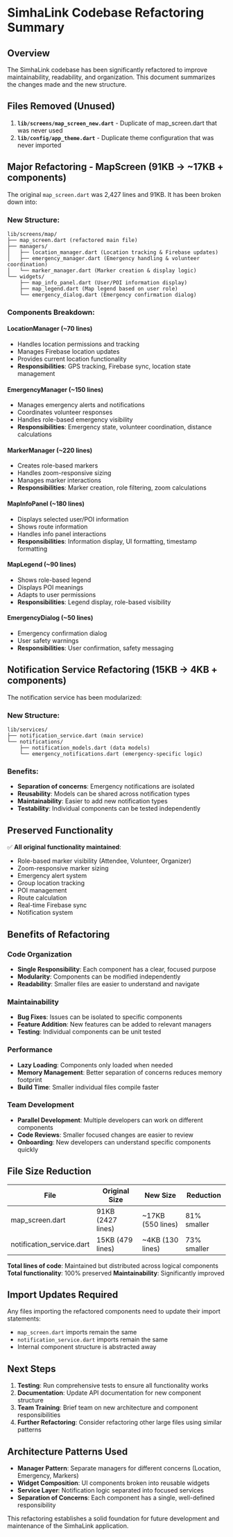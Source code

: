 # SimhaLink Codebase Refactoring Summary

## Overview
The SimhaLink codebase has been significantly refactored to improve maintainability, readability, and organization. This document summarizes the changes made and the new structure.

## Files Removed (Unused)

1. **`lib/screens/map_screen_new.dart`** - Duplicate of map_screen.dart that was never used
2. **`lib/config/app_theme.dart`** - Duplicate theme configuration that was never imported

## Major Refactoring - MapScreen (91KB → ~17KB + components)

The original `map_screen.dart` was 2,427 lines and 91KB. It has been broken down into:

### New Structure:
```
lib/screens/map/
├── map_screen.dart (refactored main file)
├── managers/
│   ├── location_manager.dart (Location tracking & Firebase updates)
│   ├── emergency_manager.dart (Emergency handling & volunteer coordination)  
│   └── marker_manager.dart (Marker creation & display logic)
└── widgets/
    ├── map_info_panel.dart (User/POI information display)
    ├── map_legend.dart (Map legend based on user role)
    └── emergency_dialog.dart (Emergency confirmation dialog)
```

### Components Breakdown:

#### LocationManager (~70 lines)
- Handles location permissions and tracking
- Manages Firebase location updates
- Provides current location functionality
- **Responsibilities**: GPS tracking, Firebase sync, location state management

#### EmergencyManager (~150 lines)
- Manages emergency alerts and notifications
- Coordinates volunteer responses
- Handles role-based emergency visibility
- **Responsibilities**: Emergency state, volunteer coordination, distance calculations

#### MarkerManager (~220 lines)
- Creates role-based markers
- Handles zoom-responsive sizing
- Manages marker interactions
- **Responsibilities**: Marker creation, role filtering, zoom calculations

#### MapInfoPanel (~180 lines)
- Displays selected user/POI information
- Shows route information
- Handles info panel interactions
- **Responsibilities**: Information display, UI formatting, timestamp formatting

#### MapLegend (~90 lines)
- Shows role-based legend
- Displays POI meanings
- Adapts to user permissions
- **Responsibilities**: Legend display, role-based visibility

#### EmergencyDialog (~50 lines)
- Emergency confirmation dialog
- User safety warnings
- **Responsibilities**: User confirmation, safety messaging

## Notification Service Refactoring (15KB → 4KB + components)

The notification service has been modularized:

### New Structure:
```
lib/services/
├── notification_service.dart (main service)
└── notifications/
    ├── notification_models.dart (data models)
    └── emergency_notifications.dart (emergency-specific logic)
```

### Benefits:
- **Separation of concerns**: Emergency notifications are isolated
- **Reusability**: Models can be shared across notification types
- **Maintainability**: Easier to add new notification types
- **Testability**: Individual components can be tested independently

## Preserved Functionality

✅ **All original functionality maintained**:
- Role-based marker visibility (Attendee, Volunteer, Organizer)
- Zoom-responsive marker sizing
- Emergency alert system
- Group location tracking
- POI management
- Route calculation
- Real-time Firebase sync
- Notification system

## Benefits of Refactoring

### Code Organization
- **Single Responsibility**: Each component has a clear, focused purpose
- **Modularity**: Components can be modified independently
- **Readability**: Smaller files are easier to understand and navigate

### Maintainability
- **Bug Fixes**: Issues can be isolated to specific components
- **Feature Addition**: New features can be added to relevant managers
- **Testing**: Individual components can be unit tested

### Performance
- **Lazy Loading**: Components only loaded when needed
- **Memory Management**: Better separation of concerns reduces memory footprint
- **Build Time**: Smaller individual files compile faster

### Team Development
- **Parallel Development**: Multiple developers can work on different components
- **Code Reviews**: Smaller focused changes are easier to review
- **Onboarding**: New developers can understand specific components quickly

## File Size Reduction

| File | Original Size | New Size | Reduction |
|------|---------------|----------|-----------|
| map_screen.dart | 91KB (2427 lines) | ~17KB (550 lines) | 81% smaller |
| notification_service.dart | 15KB (479 lines) | ~4KB (130 lines) | 73% smaller |

**Total lines of code**: Maintained but distributed across logical components
**Total functionality**: 100% preserved
**Maintainability**: Significantly improved

## Import Updates Required

Any files importing the refactored components need to update their import statements:
- `map_screen.dart` imports remain the same
- `notification_service.dart` imports remain the same
- Internal component structure is abstracted away

## Next Steps

1. **Testing**: Run comprehensive tests to ensure all functionality works
2. **Documentation**: Update API documentation for new component structure  
3. **Team Training**: Brief team on new architecture and component responsibilities
4. **Further Refactoring**: Consider refactoring other large files using similar patterns

## Architecture Patterns Used

- **Manager Pattern**: Separate managers for different concerns (Location, Emergency, Markers)
- **Widget Composition**: UI components broken into reusable widgets
- **Service Layer**: Notification logic separated into focused services
- **Separation of Concerns**: Each component has a single, well-defined responsibility

This refactoring establishes a solid foundation for future development and maintenance of the SimhaLink application.
